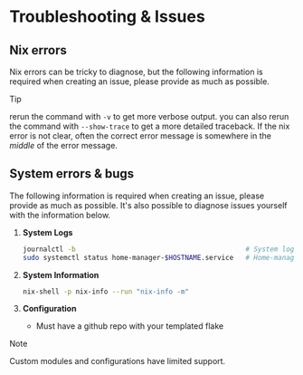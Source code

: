 # Troubleshooting & Issues

## Nix errors

Nix errors can be tricky to diagnose, but the following information is required when creating an issue, please provide as much as possible.

> [!TIP]
> rerun the command with `-v` to get more verbose output.
> you can also rerun the command with `--show-trace` to get a more detailed traceback.
> If the nix error is not clear, often the correct error message is somewhere in the *middle* of the error message.

## System errors & bugs

The following information is required when creating an issue, please provide as much as possible.
It's also possible to diagnose issues yourself with the information below.

1. **System Logs**
  
   ```bash
   journalctl -b                                          # System logs
   sudo systemctl status home-manager-$HOSTNAME.service   # Home-manager status
   ```

2. **System Information**

   ```bash
   nix-shell -p nix-info --run "nix-info -m"
   ```

3. **Configuration**
   - Must have a github repo with your templated flake

> [!NOTE]
> Custom modules and configurations have limited support.

